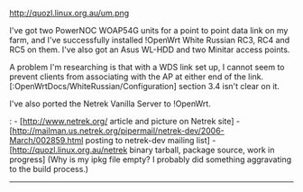 <http://quozl.linux.org.au/um.png>

I've got two PowerNOC WOAP54G units for a point to point data link on my
farm, and I've successfully installed !OpenWrt White Russian RC3, RC4
and RC5 on them. I've also got an Asus WL-HDD and two Minitar access
points.

A problem I'm researching is that with a WDS link set up, I cannot seem
to prevent clients from associating with the AP at either end of the
link. \[:OpenWrtDocs/WhiteRussian/Configuration\] section 3.4 isn't
clear on it.

I've also ported the Netrek Vanilla Server to !OpenWrt.

:   -   \[<http://www.netrek.org/> article and picture on Netrek site\]
    -   \[<http://mailman.us.netrek.org/pipermail/netrek-dev/2006-March/002859.html>
        posting to netrek-dev mailing list\]
    -   \[<http://quozl.linux.org.au/netrek> binary tarball, package
        source, work in progress\] (Why is my ipkg file empty? I
        probably did something aggravating to the build process.)

------------------------------------------------------------------------
